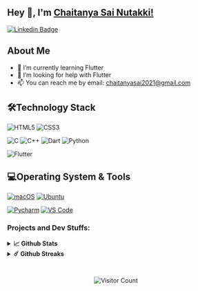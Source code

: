 
<!--
**chaitanyasai-2021/chaitanyasai-2021** is a ✨ _special_ ✨ repository because its `README.md` (this file) appears on your GitHub profile.

Here are some ideas to get you started:

- 🔭 I’m currently working on ...
- 🌱 I’m currently learning ...
- 👯 I’m looking to collaborate on ...
- 🤔 I’m looking for help with ...
- 💬 Ask me about ...
- 📫 How to reach me: ...
- 😄 Pronouns: ...
- ⚡ Fun fact: ...
-->

## Hey 👋, I'm [Chaitanya Sai Nutakki!](https://github.com/chaitanyasai-2021/)

[![Linkedin Badge](https://img.shields.io/badge/-LinkedIn-0e76a8?style=flat-square&logo=Linkedin&logoColor=white)](https://www.linkedin.com/in/chaitanyanutakki/)




## About Me
- 🌱 I’m currently learning Flutter 
- 🤔 I’m looking for help with Flutter
- 📫 You can reach me by email: chaitanyasai2021@gmail.com 


## 🛠Technology Stack
![HTML5](https://img.shields.io/badge/html5-%23E34F26.svg?style=for-the-badge&logo=html5&logoColor=white)
![CSS3](https://img.shields.io/badge/css3-%231572B6.svg?style=for-the-badge&logo=css3&logoColor=white)


![C](https://img.shields.io/badge/c-%2300599C.svg?style=for-the-badge&logo=c&logoColor=white)
![C++](https://img.shields.io/badge/c++-%2300599C.svg?style=for-the-badge&logo=c%2B%2B&logoColor=white)
![Dart](https://img.shields.io/badge/dart-%230175C2.svg?style=for-the-badge&logo=dart&logoColor=white)
![Python](https://img.shields.io/badge/python-3670A0?style=for-the-badge&logo=python&logoColor=ffdd54)


![Flutter](https://img.shields.io/badge/Flutter-%2302569B.svg?style=for-the-badge&logo=Flutter&logoColor=white)



## 💻Operating System & Tools

[![macOS](https://img.shields.io/badge/macOS-Mojave-292e33?style=flat-square&logo=apple&logoColor=ffffff)](https://www.apple.com/macos/mojave/)
[![Ubuntu](https://img.shields.io/badge/Ubuntu-7.0-orange?style=flat-square&logo=CentOS&logoColor=262577)](https://www.centos.org/)

[![Pycharm](https://img.shields.io/badge/IDE-PyCharm-yellow?style=flat-square&logo=JetBrains)](https://www.jetbrains.com/pycharm/)
[![VS Code](https://img.shields.io/badge/IDE-VSCode-%23007ACC?style=flat-square&logo=Visual-studio-code)](https://code.visualstudio.com/)


### Projects and Dev Stuffs:
<details>       
  <summary><b>📈 Github Stats</b></summary>
  <br />

<img align="left" width="47%" src="https://github-readme-stats.vercel.app/api?username=chaitanyasai-2021&show_icons=true&theme=default"/>

<img align="left" width="47%" src="https://github-readme-stats.vercel.app/api/top-langs/?username=chaitanyasai-2021&layout=compact"/>

</details>


<details>       

  <summary><b>☄️ Github Streaks</b></summary>

  <br />

  <img height="180em" src="https://github-readme-streak-stats.herokuapp.com/?user=chaitanyasai-2021&hide_border=true" />

</details>

#

<div align="center">
  
  
![Visitor Count](https://profile-counter.glitch.me/{chaitanyasai-2021}/count.svg)




